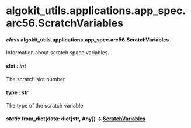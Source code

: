 # algokit_utils.applications.app_spec.arc56.ScratchVariables

#### *class* algokit_utils.applications.app_spec.arc56.ScratchVariables

Information about scratch space variables.

#### slot *: int*

The scratch slot number

#### type *: str*

The type of the scratch variable

#### *static* from_dict(data: dict[str, Any]) → [ScratchVariables](#algokit_utils.applications.app_spec.arc56.ScratchVariables)
